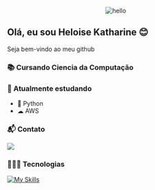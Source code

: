 <!--
**HeloiseKatharine/HeloiseKatharine** is a ✨ _special_ ✨ repository because its `README.md` (this file) appears on your GitHub profile.

Here are some ideas to get you started:

- 🔭 I’m currently working on ...
- 🌱 I’m currently learning ...
- 👯 I’m looking to collaborate on ...
- 🤔 I’m looking for help with ...
- 💬 Ask me about ...
- 📫 How to reach me: ...
- 😄 Pronouns: ...
- ⚡ Fun fact: ...
-->
<div align="center">
    
![hello](https://user-images.githubusercontent.com/44498658/128104178-86de7c35-0820-4d85-9671-9d196c1c191e.gif)

</div>

## Olá, eu sou Heloise Katharine 😊

Seja bem-vindo ao meu github

### 📚 Cursando Ciencia da Computação

### 🌱 Atualmente estudando
* 🐍 Python
* ☁  AWS

### 📬 Contato
<div>
    <a href="https://www.linkedin.com/in/heloise-katharine-522998191/"target="_blank"><img src="https://img.shields.io/badge/LinkedIn-0077B5?style=for-the-badge&logo=linkedin&logoColor=white"/> </a>
</div>


### 👩🏽‍💻 Tecnologias
<div>
    
[![My Skills](https://skillicons.dev/icons?i=py,html,js,css,git,mysql,nextjs,nodejs,mongodb,postman,react,ts,webflow,aws,gcp)](https://skillicons.dev)

</div>
